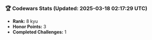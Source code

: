 ### 🏆 Codewars Stats (Updated: 2025-03-18 02:17:29 UTC)

- **Rank:** 8 kyu
- **Honor Points:** 3
- **Completed Challenges:** 1
